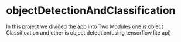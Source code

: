 # objectDetectionAndClassification

In this project we divided the app into Two Modules one is object Classification and other is object detedtion(using tensorflow lite api)
